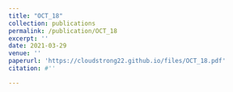 ```yaml
---
title: "OCT_18"
collection: publications
permalink: /publication/OCT_18
excerpt: ''
date: 2021-03-29
venue: ''
paperurl: 'https://cloudstrong22.github.io/files/OCT_18.pdf'
citation: #''

---
```


[Download paper here]: (https://cloudstrong22.github.io/files/OCT_18.pdf)
